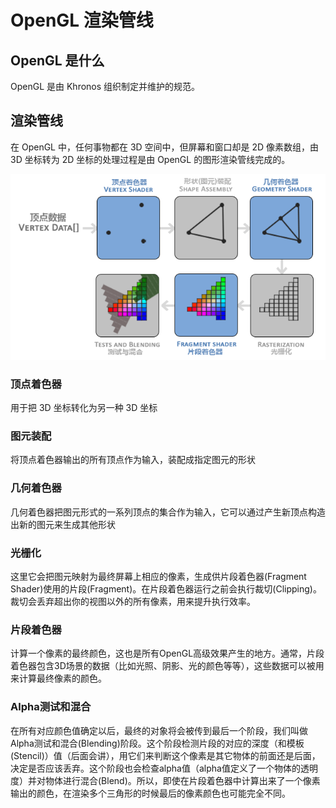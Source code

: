 ﻿# OpenGL 渲染管线

## OpenGL 是什么

OpenGL 是由 Khronos 组织制定并维护的规范。

## 渲染管线

在 OpenGL 中，任何事物都在 3D 空间中，但屏幕和窗口却是 2D 像素数组，由 3D 坐标转为 2D 坐标的处理过程是由 OpenGL 的图形渲染管线完成的。

![图形渲染管线](./images/2023-03-04-11-40-41.png)

### 顶点着色器

用于把 3D 坐标转化为另一种 3D 坐标

### 图元装配

将顶点着色器输出的所有顶点作为输入，装配成指定图元的形状

### 几何着色器

几何着色器把图元形式的一系列顶点的集合作为输入，它可以通过产生新顶点构造出新的图元来生成其他形状

### 光栅化

这里它会把图元映射为最终屏幕上相应的像素，生成供片段着色器(Fragment Shader)使用的片段(Fragment)。在片段着色器运行之前会执行裁切(Clipping)。裁切会丢弃超出你的视图以外的所有像素，用来提升执行效率。

### 片段着色器

计算一个像素的最终颜色，这也是所有OpenGL高级效果产生的地方。通常，片段着色器包含3D场景的数据（比如光照、阴影、光的颜色等等），这些数据可以被用来计算最终像素的颜色。

### Alpha测试和混合

在所有对应颜色值确定以后，最终的对象将会被传到最后一个阶段，我们叫做Alpha测试和混合(Blending)阶段。这个阶段检测片段的对应的深度（和模板(Stencil)）值（后面会讲），用它们来判断这个像素是其它物体的前面还是后面，决定是否应该丢弃。这个阶段也会检查alpha值（alpha值定义了一个物体的透明度）并对物体进行混合(Blend)。所以，即使在片段着色器中计算出来了一个像素输出的颜色，在渲染多个三角形的时候最后的像素颜色也可能完全不同。
